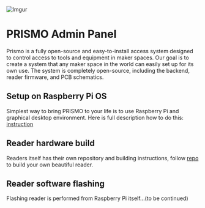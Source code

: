 ![Imgur](https://i.imgur.com/V2k2seh.png)

PRISMO Admin Panel
===================

Prismo is a fully open-source and easy-to-install access system designed to 
control access to tools and equipment in maker spaces. Our goal is to 
create a system that any maker space in the world can easily set up for
its own use. The system is completely open-source, including the backend, 
reader firmware, and PCB schematics.

## Setup on Raspberry Pi OS
Simplest way to bring PRISMO to your life is to use Raspberry Pi and graphical
desktop environment. Here is full description how to do this: [instruction](docs/rpi_installation_instructions.md)

## Reader hardware build

Readers itself has their own repository and building instructions, 
follow [repo](https://github.com/hacklabkyiv/prismo-reader) to build your own beautiful reader.

## Reader software flashing

Flashing reader is performed from Raspberry Pi itself...(to be continued)

